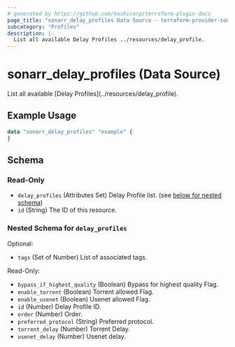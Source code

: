 ```yaml
---
# generated by https://github.com/hashicorp/terraform-plugin-docs
page_title: "sonarr_delay_profiles Data Source - terraform-provider-sonarr"
subcategory: "Profiles"
description: |-
  List all available Delay Profiles ../resources/delay_profile.
---
```


# sonarr_delay_profiles (Data Source)

<!-- subcategory:Profiles -->List all available [Delay Profiles](../resources/delay_profile).

## Example Usage

```terraform
data "sonarr_delay_profiles" "example" {
}
```

<!-- schema generated by tfplugindocs -->
## Schema

### Read-Only

- `delay_profiles` (Attributes Set) Delay Profile list. (see [below for nested schema](#nestedatt--delay_profiles))
- `id` (String) The ID of this resource.

<a id="nestedatt--delay_profiles"></a>
### Nested Schema for `delay_profiles`

Optional:

- `tags` (Set of Number) List of associated tags.

Read-Only:

- `bypass_if_highest_quality` (Boolean) Bypass for highest quality Flag.
- `enable_torrent` (Boolean) Torrent allowed Flag.
- `enable_usenet` (Boolean) Usenet allowed Flag.
- `id` (Number) Delay Profile ID.
- `order` (Number) Order.
- `preferred_protocol` (String) Preferred protocol.
- `torrent_delay` (Number) Torrent Delay.
- `usenet_delay` (Number) Usenet delay.


